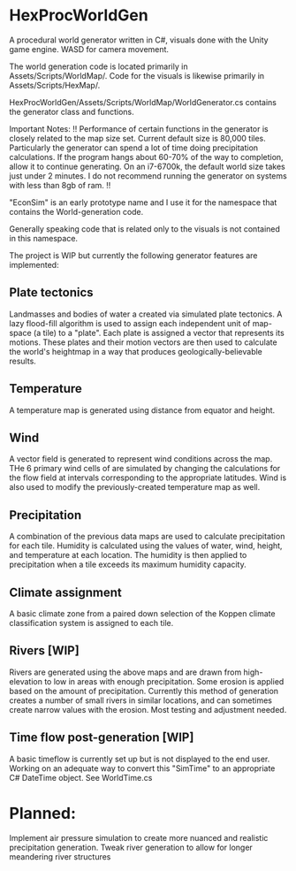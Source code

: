 # HexProcWorldGen
A procedural world generator written in C#, visuals done with the Unity game engine. WASD for camera movement.

The world generation code is located primarily in Assets/Scripts/WorldMap/. Code for the visuals is likewise primarily in Assets/Scripts/HexMap/.

HexProcWorldGen/Assets/Scripts/WorldMap/WorldGenerator.cs contains the generator class and functions.

Important Notes:
!! Performance of certain functions in the generator is closely related to the map size set. Current default size is 80,000 tiles. Particularly the generator can spend a lot of time doing precipitation calculations. If the program hangs about 60-70% of the way to completion, allow it to continue generating. On an i7-6700k, the default world size takes just under 2 minutes. I do not recommend running the generator on systems with less than 8gb of ram. !!

"EconSim" is an early prototype name and I use it for the namespace that contains the World-generation code.

Generally speaking code that is related only to the visuals is not contained in this namespace.

The project is WIP but currently the following generator features are implemented:

## Plate tectonics
Landmasses and bodies of water a created via simulated plate tectonics. A lazy flood-fill algorithm is used to assign each independent unit of map-space (a tile) to a "plate". Each plate is assigned a vector that represents its motions. These plates and their motion vectors are then used to calculate the world's heightmap in a way that produces geologically-believable results.

## Temperature
A temperature map is generated using distance from equator and height.

## Wind
A vector field is generated to represent wind conditions across the map. THe 6 primary wind cells of are simulated by changing the calculations for the flow field at intervals corresponding to the appropriate latitudes. Wind is also used to modify the previously-created temperature map as well.

## Precipitation
A combination of the previous data maps are used to calculate precipitation for each tile. Humidity is calculated using the values of water, wind, height, and temperature at each location. The humidity is then applied to precipitation when a tile exceeds its maximum humidity capacity.

## Climate assignment
A basic climate zone from a paired down selection of the Koppen climate classification system is assigned to each tile.

## Rivers [WIP]
Rivers are generated using the above maps and are drawn from high-elevation to low in areas with enough precipitation. Some erosion is applied based on the amount of precipitation. Currently this method of generation creates a number of small rivers in similar locations, and can sometimes create narrow values with the erosion. Most testing and adjustment needed.

## Time flow post-generation [WIP]
A basic timeflow is currently set up but is not displayed to the end user. Working on an adequate way to convert this "SimTime" to an appropriate C# DateTime object.
See WorldTime.cs

# Planned:

Implement air pressure simulation to create more nuanced and realistic precipitation generation.
Tweak river generation to allow for longer meandering river structures
